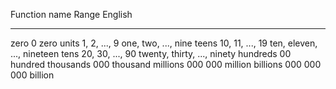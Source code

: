 

Function name       Range               English
------------------  ------------------  -----------------------------------
zero                0                   zero
units               1, 2, ..., 9        one, two, ..., nine 
teens               10, 11, ..., 19     ten, eleven, ..., nineteen 
tens                20, 30, ..., 90     twenty, thirty, ..., ninety
hundreds            00                  hundred
thousands           000                 thousand
millions            000 000             million
billions            000 000 000         billion




